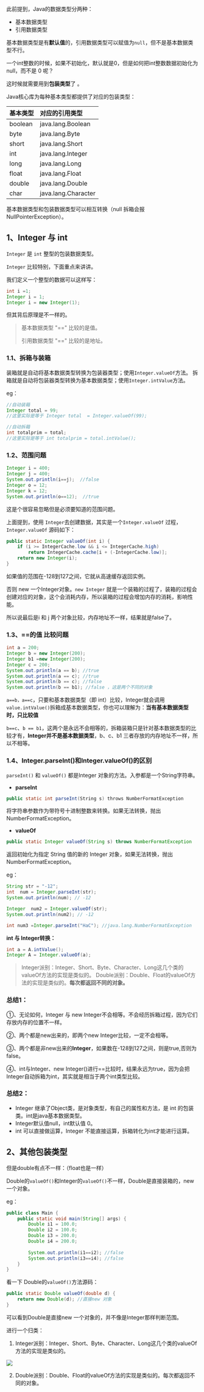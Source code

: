 此前提到，Java的数据类型分两种：

- 基本数据类型
- 引用数据类型

基本数据类型是有**默认值**的，引用数据类型可以赋值为`null`，但不是基本数据类型不行。

一个int整数的时候，如果不初始化，默认就是0，但是如何把int整数数据初始化为null，而不是 0 呢？



这时候就需要用到**包装类型**了 。

Java核心库为每种基本类型都提供了对应的包装类型：

| 基本类型 | 对应的引用类型      |
| :------- | :------------------ |
| boolean  | java.lang.Boolean   |
| byte     | java.lang.Byte      |
| short    | java.lang.Short     |
| int      | java.lang.Integer   |
| long     | java.lang.Long      |
| float    | java.lang.Float     |
| double   | java.lang.Double    |
| char     | java.lang.Character |

基本数据类型和包装数据类型可以相互转换（null 拆箱会报NullPointerException）。



## 1、Integer 与  int

`Integer` 是 `int` 整型的包装数据类型。

`Integer` 比较特别，下面重点来讲讲。

我们定义一个整型的数据可以这样写：

```java
int i =1;
Integer i = 1; 
Integer i = new Integer(1);
```

但其背后原理是不一样的。

> 基本数据类型 "==" 比较的是值。
>
> 引用数据类型 "==" 比较的是地址。

### 1.1、拆箱与装箱

装箱就是自动将基本数据类型转换为包装器类型；使用`Integer.valueOf`方法。
拆箱就是自动将包装器类型转换为基本数据类型；使用`Integer.intValue`方法。

eg：

```java
//自动装箱
Integer total = 99;
//这里实际是等于 Integer total  = Integer.valueOf(99);

//自动拆箱
int totalprim = total; 
//这里实际是等于 int totalprim = total.intValue();
```

### 1.2、范围问题

```java
Integer i = 400; 
Integer j = 400; 
System.out.println(i==j);  //false
Integer o = 12; 
Integer k = 12;
System.out.println(o==12);  //true
```

这是个很容易忽略但是必须要知道的范围问题。

上面提到，使用 `Integer`去创建数据，其实是一个`Integer.valueOf` 过程，`Integer.valueOf` 源码如下：

```java
public static Integer valueOf(int i) {
    if (i >= IntegerCache.low && i <= IntegerCache.high)
        return IntegerCache.cache[i + (-IntegerCache.low)];
    return new Integer(i);
}
```



如果值的范围在-128到127之间，它就从高速缓存返回实例。

否则 new 一个Integer对象。`new Integer` 就是一个装箱的过程了，装箱的过程会创建对应的对象，这个会消耗内存，所以装箱的过程会增加内存的消耗，影响性能。

所以说最后是i 和 j 两个对象比较，内存地址不一样，结果就是false了。



### 1.3、==的值 比较问题

```java
int a = 200;
Integer b = new Integer(200);
Integer b1 =new Integer(200);
Integer c = 200;
System.out.println(a == b); //true
System.out.println(a == c); //true
System.out.println(b == c); //false
System.out.println(b == b1); //false ，这是两个不同的对象
```

`a==b，a==c`，只要和基本数据类型（即 int）比较，Integer就会调用`value.intValue()`拆箱成基本数据类型，你也可以理解为：**当有基本数据类型时，只比较值**

`b==c`、`b == b1`，这两个是永远不会相等的，拆箱装箱只是针对基本数据类型的比较才有，**Integer并不是基本数据类型**，b、c、b1 三者存放的内存地址不一样，所以不相等。

### 1.4、Integer.parseInt()和Integer.valueOf()的区别

`parseInt()` 和 `valueOf()` 都是Integer 对象的方法。入参都是一个String字符串。

- **parseInt**

```java
public static int parseInt(String s) throws NumberFormatException
```

将字符串参数作为带符号十进制整数来转换。如果无法转换，抛出 NumberFormatException。

- **valueOf**

```java
public static Integer valueOf(String s) throws NumberFormatException
```

返回初始化为指定 String 值的新的 Integer 对象，如果无法转换，抛出 NumberFormatException。

eg：

```java
String str = "-12";
int  num = Integer.parseInt(str);
System.out.println(num); // -12

Integer  num2 = Integer.valueOf(str);
System.out.println(num2); // -12

int num3 =Integer.parseInt("HaC"); //java.lang.NumberFormatException
```

**int 与 Integer转换：**

```java
int a = A.intValue();
Integer A = Integer.valueOf(a);
```

>Integer派别：Integer、Short、Byte、Character、Long这几个类的valueOf方法的实现是类似的。 
>Double派别：Double、Float的valueOf方法的实现是类似的。**每次都返回不同的对象。**



### 总结1：

①、无论如何，Integer 与 new Integer不会相等。不会经历拆箱过程，因为它们存放内存的位置不一样。

②、两个都是new出来的，即两个new Integer比较，一定不会相等。

③、两个都是非new出来的**Integer**，如果数在-128到127之间，则是true,否则为false。

④、int与Integer、new Integer()进行==比较时，结果永远为true，因为会把Integer自动拆箱为int，其实就是相当于两个int类型比较。



### 总结2：

- Integer 继承了Object类，是对象类型，有自己的属性和方法，是 int 的包装类。int是java基本数据类型。
- Integer默认值null，int默认值 0。
- int 可以直接做运算，Integer 不能直接运算，拆箱转化为int才能进行运算。



## 2、其他包装类型

但是double有点不一样：（float也是一样）

Double的`valueOf()`和Integer的`valueOf()`不一样，Double是直接装箱的，new一个对象。

eg：

```java
public class Main {
    public static void main(String[] args) {
        Double i1 = 100.0;
        Double i2 = 100.0;
        Double i3 = 200.0;
        Double i4 = 200.0;
        
        System.out.println(i1==i2); //false
        System.out.println(i3==i4); //false
    }
}
```

看一下 Double的`valueOf()`方法源码：

```java
public static Double valueOf(double d) {
    return new Double(d); //直接new 对象
}
```

可以看到Double是直接new 一个对象的，并不像是Integer那样判断范围。

进行一个归类： 

1. Integer派别：Integer、Short、Byte、Character、Long这几个类的valueOf方法的实现是类似的。 

![](https://blog-1253198264.cos.ap-guangzhou.myqcloud.com/clipboard-1611561219762.png)

2. Double派别：Double、Float的valueOf方法的实现是类似的。每次都返回不同的对象。
